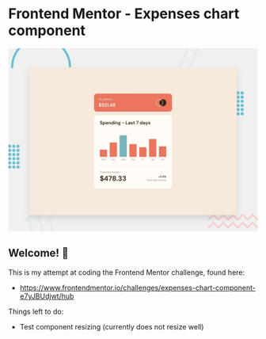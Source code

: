 # Frontend Mentor - Expenses chart component

![Design preview for the Expenses chart component coding challenge](./design/desktop-preview.jpg)

## Welcome! 👋
This is my attempt at coding the Frontend Mentor challenge, found here:
* https://www.frontendmentor.io/challenges/expenses-chart-component-e7yJBUdjwt/hub

Things left to do: 
* Test component resizing (currently does not resize well)
